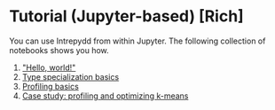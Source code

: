 # Tutorial (Jupyter-based) [Rich] #

You can use Intrepydd from within Jupyter. The following collection of notebooks shows you how.

1. ["Hello, world!"](./notebooks/001-hello-world.ipynb)
2. [Type specialization basics](./notebooks/002-typing-basics.ipynb)
3. [Profiling basics](./notebooks/003-profiling.ipynb)
4. [Case study: profiling and optimizing k-means](./notebooks/004-kmeans.ipynb)


